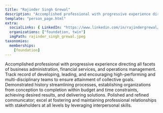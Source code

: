 ```yaml
---
title: "Rajinder Singh Grewal"
description: "Accomplished professional with progressive experience directing all...."
template: "person_page.html"
extra:
  socialLinks: { LinkedIn: "https://www.linkedin.com/in/rajindergrewal/" }
  organizations: ["foundation, twin"]
  imgPath: rajinder_singh_grewal.jpeg
taxonomies:
  memberships:
    [foundation]
---
```


Accomplished professional with progressive experience directing all facets of business administration, financial services, and operations management. Track record of developing, leading, and encouraging high-performing and multi-disciplinary teams to ensure attainment of collective goals. Demonstrated history streamlining processes, establishing organizations from conception to completion within budget and time constraints, achieving desired results, and delivering solutions. Polished and refined communicator; excel at fostering and maintaining professional relationships with stakeholders at all levels by leveraging interpersonal skills.

